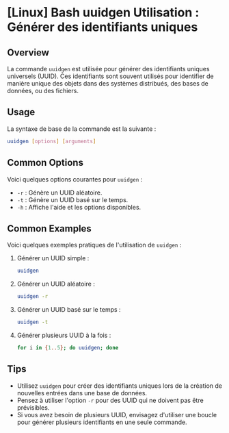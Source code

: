 # [Linux] Bash uuidgen Utilisation : Générer des identifiants uniques

## Overview
La commande `uuidgen` est utilisée pour générer des identifiants uniques universels (UUID). Ces identifiants sont souvent utilisés pour identifier de manière unique des objets dans des systèmes distribués, des bases de données, ou des fichiers.

## Usage
La syntaxe de base de la commande est la suivante :

```bash
uuidgen [options] [arguments]
```

## Common Options
Voici quelques options courantes pour `uuidgen` :

- `-r` : Génère un UUID aléatoire.
- `-t` : Génère un UUID basé sur le temps.
- `-h` : Affiche l'aide et les options disponibles.

## Common Examples
Voici quelques exemples pratiques de l'utilisation de `uuidgen` :

1. Générer un UUID simple :

   ```bash
   uuidgen
   ```

2. Générer un UUID aléatoire :

   ```bash
   uuidgen -r
   ```

3. Générer un UUID basé sur le temps :

   ```bash
   uuidgen -t
   ```

4. Générer plusieurs UUID à la fois :

   ```bash
   for i in {1..5}; do uuidgen; done
   ```

## Tips
- Utilisez `uuidgen` pour créer des identifiants uniques lors de la création de nouvelles entrées dans une base de données.
- Pensez à utiliser l'option `-r` pour des UUID qui ne doivent pas être prévisibles.
- Si vous avez besoin de plusieurs UUID, envisagez d'utiliser une boucle pour générer plusieurs identifiants en une seule commande.